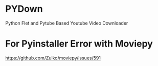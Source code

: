 # PYDown
Python Flet and Pytube Based Youtube Video Downloader

# For Pyinstaller Error with Moviepy
https://github.com/Zulko/moviepy/issues/591
